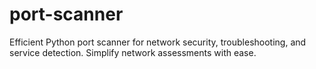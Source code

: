 # port-scanner
Efficient Python port scanner for network security, troubleshooting, and service detection. Simplify network assessments with ease.
